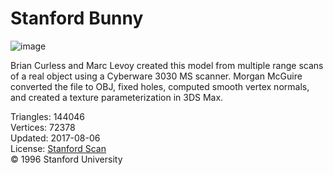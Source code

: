 # Stanford Bunny

![image](https://casual-effects.com/g3d/data10/research/model/bunny/icon.png)

Brian Curless and Marc Levoy created this model from multiple range scans of a real object using a Cyberware 3030 MS scanner. Morgan McGuire converted the file to OBJ, fixed holes, computed smooth vertex normals, and created a texture parameterization in 3DS Max.


Triangles: 144046\
Vertices: 72378\
Updated: 2017-08-06\
License: [Stanford Scan](http://www.graphics.stanford.edu/data/3Dscanrep/)\
© 1996 Stanford University